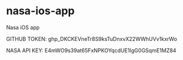 # nasa-ios-app
Nasa iOS app

GITHUB TOKEN: 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

NASA API KEY: E4mWO9s39at65FxNPKOYqcdUE1IgG0GSqmE1MZ84
